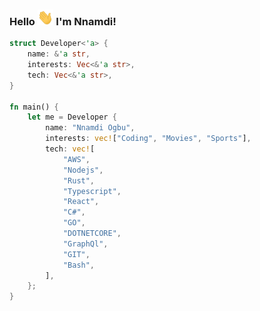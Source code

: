 

### Hello <img src="https://github.com/nnamdiogbu/nnamdiogbu/blob/main/hello.gif" height="25px"> I'm Nnamdi!






```rust
struct Developer<'a> {
    name: &'a str,
    interests: Vec<&'a str>,
    tech: Vec<&'a str>,
}

fn main() {
    let me = Developer {
        name: "Nnamdi Ogbu",
        interests: vec!["Coding", "Movies", "Sports"],
        tech: vec![
            "AWS",
            "Nodejs",
            "Rust",
            "Typescript",
            "React",
            "C#",
            "GO",
            "DOTNETCORE",
            "GraphQl",
            "GIT",
            "Bash",
        ],
    };
}

```

